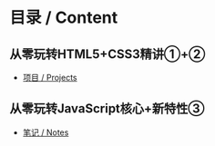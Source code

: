 # 目录 / Content

## 从零玩转HTML5+CSS3精讲①+②

- [项目 / Projects](https://github.com/xsjcTony/Frontend-Learning/tree/main/Projects/%E4%BB%8E%E9%9B%B6%E7%8E%A9%E8%BD%ACHTML5%2BCSS3%E7%B2%BE%E8%AE%B2%E2%91%A0%2B%E2%91%A1)

## 从零玩转JavaScript核心+新特性③
- [笔记 / Notes]()

